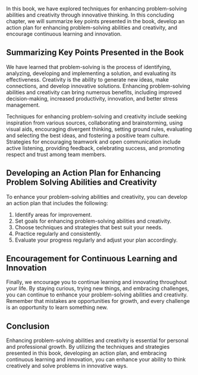 

In this book, we have explored techniques for enhancing problem-solving abilities and creativity through innovative thinking. In this concluding chapter, we will summarize key points presented in the book, develop an action plan for enhancing problem-solving abilities and creativity, and encourage continuous learning and innovation.

Summarizing Key Points Presented in the Book
--------------------------------------------

We have learned that problem-solving is the process of identifying, analyzing, developing and implementing a solution, and evaluating its effectiveness. Creativity is the ability to generate new ideas, make connections, and develop innovative solutions. Enhancing problem-solving abilities and creativity can bring numerous benefits, including improved decision-making, increased productivity, innovation, and better stress management.

Techniques for enhancing problem-solving and creativity include seeking inspiration from various sources, collaborating and brainstorming, using visual aids, encouraging divergent thinking, setting ground rules, evaluating and selecting the best ideas, and fostering a positive team culture. Strategies for encouraging teamwork and open communication include active listening, providing feedback, celebrating success, and promoting respect and trust among team members.

Developing an Action Plan for Enhancing Problem Solving Abilities and Creativity
--------------------------------------------------------------------------------

To enhance your problem-solving abilities and creativity, you can develop an action plan that includes the following:

1. Identify areas for improvement.
2. Set goals for enhancing problem-solving abilities and creativity.
3. Choose techniques and strategies that best suit your needs.
4. Practice regularly and consistently.
5. Evaluate your progress regularly and adjust your plan accordingly.

Encouragement for Continuous Learning and Innovation
----------------------------------------------------

Finally, we encourage you to continue learning and innovating throughout your life. By staying curious, trying new things, and embracing challenges, you can continue to enhance your problem-solving abilities and creativity. Remember that mistakes are opportunities for growth, and every challenge is an opportunity to learn something new.

Conclusion
----------

Enhancing problem-solving abilities and creativity is essential for personal and professional growth. By utilizing the techniques and strategies presented in this book, developing an action plan, and embracing continuous learning and innovation, you can enhance your ability to think creatively and solve problems in innovative ways.
